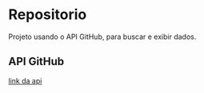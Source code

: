 # Repositorio

Projeto usando o API GitHub, para buscar e exibir dados.

## API GitHub 

[link da api](https://api.github.com/)

